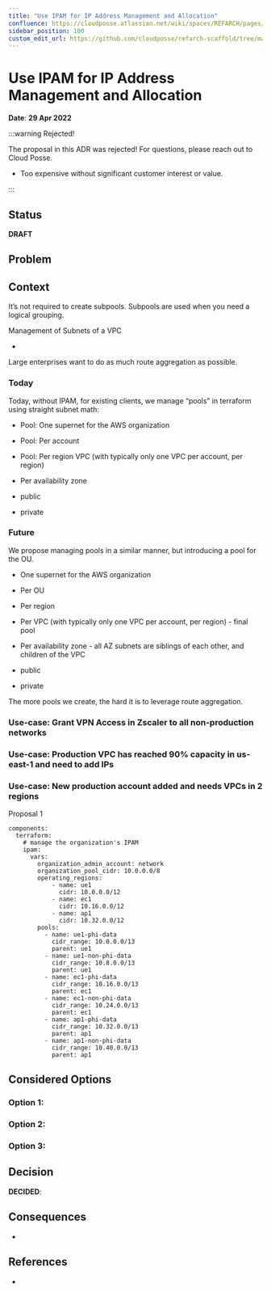 ```yaml
---
title: "Use IPAM for IP Address Management and Allocation"
confluence: https://cloudposse.atlassian.net/wiki/spaces/REFARCH/pages/1306296351/Use+IPAM+for+IP+Address+Management+and+Allocation
sidebar_position: 100
custom_edit_url: https://github.com/cloudposse/refarch-scaffold/tree/main/docs/docs/reference/adrs/use-ipam-for-ip-address-management-and-allocation.md
---
```


# Use IPAM for IP Address Management and Allocation
**Date**: **29 Apr 2022**

:::warning Rejected!

The proposal in this ADR was rejected! For questions, please reach out to Cloud Posse.

- Too expensive without significant customer interest or value.

:::

## Status
**DRAFT**

## Problem

## Context
It’s not required to create subpools. Subpools are used when you need a logical grouping.

Management of Subnets of a VPC

-

Large enterprises want to do as much route aggregation as possible.

### Today
Today, without IPAM, for existing clients, we manage “pools” in terraform using straight subnet math:

- Pool: One supernet for the AWS organization

- Pool: Per account

- Pool: Per region VPC (with typically only one VPC per account, per region)

- Per availability zone

- public

- private

### Future
We propose managing pools in a similar manner, but introducing a pool for the OU.

- One supernet for the AWS organization

- Per OU

- Per region

- Per VPC (with typically only one VPC per account, per region) - final pool

- Per availability zone - all AZ subnets are siblings of each other, and children of the VPC

- public

- private

The more pools we create, the hard it is to leverage route aggregation.

### Use-case: Grant VPN Access in Zscaler to all non-production networks

### Use-case: Production VPC has reached 90% capacity in us-east-1 and need to add IPs

### Use-case: New production account added and needs VPCs in 2 regions

Proposal 1

```
components:
  terraform:
    # manage the organization's IPAM
    ipam:
      vars:
        organization_admin_account: network
        organization_pool_cidr: 10.0.0.0/8
        operating_regions:
            - name: ue1
              cidr: 10.0.0.0/12
            - name: ec1
              cidr: 10.16.0.0/12
            - name: ap1
              cidr: 10.32.0.0/12
        pools:
          - name: ue1-phi-data
            cidr_range: 10.0.0.0/13
            parent: ue1
          - name: ue1-non-phi-data
            cidr_range: 10.8.0.0/13
            parent: ue1
          - name: ec1-phi-data
            cidr_range: 10.16.0.0/13
            parent: ec1
          - name: ec1-non-phi-data
            cidr_range: 10.24.0.0/13
            parent: ec1
          - name: ap1-phi-data
            cidr_range: 10.32.0.0/13
            parent: ap1
          - name: ap1-non-phi-data
            cidr_range: 10.40.0.0/13
            parent: ap1

```

## Considered Options

### Option 1:

### Option 2:

### Option 3:

## Decision

**DECIDED**:

## Consequences

-

## References

-


